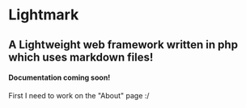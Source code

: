 # Lightmark
A Lightweight web framework written in php which uses markdown files!
------
#### Documentation coming soon!
First I need to work on the "About" page :/
